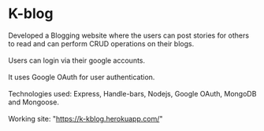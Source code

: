 # K-blog
Developed a Blogging website where the users can post stories for others to read and can perform  CRUD operations on their blogs.
<br><br>
Users can login via their google accounts.
<br><br>
It uses Google OAuth for user authentication.
<br><br>
Technologies used: Express, Handle-bars, Nodejs, Google OAuth, MongoDB and Mongoose.
<br><br>
Working site: "https://k-kblog.herokuapp.com/"
<a href = 'https://k-kblog.herokuapp.com/'> </a>
<br><br><br><br>
